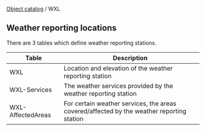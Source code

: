 [Object catalog](https://github.com/tlarsen7572/us_airspace_data#object-catalog) / WXL

## Weather reporting locations

There are 3 tables which define weather reporting stations.

|Table             |Description|
|------------------|-----------|
|WXL               |Location and elevation of the weather reporting station|
|WXL-Services      |The weather services provided by the weather reporting station|
|WXL-AffectedAreas |For certain weather services, the areas covered/affected by the weather reporting station|
